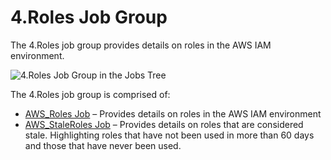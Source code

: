 # 4.Roles Job Group

The 4.Roles job group provides details on roles in the AWS IAM environment.

![4.Roles Job Group in the Jobs Tree](/img/product_docs/accessanalyzer/accessanalyzer/enterpriseauditor/admin/hostmanagement/jobstree.png)

The 4.Roles job group is comprised of:

- [AWS\_Roles Job](/docs/accessanalyzer/accessanalyzer/enterpriseauditor/solutions/aws/roles/aws_roles.md) – Provides details on roles in the AWS IAM environment
- [AWS\_StaleRoles Job](/docs/accessanalyzer/accessanalyzer/enterpriseauditor/solutions/aws/roles/aws_staleroles.md) – Provides details on roles that are considered stale. Highlighting roles that have not been used in more than 60 days and those that have never been used.
